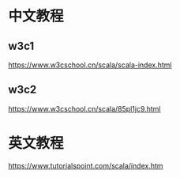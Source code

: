 # 中文教程
## w3c1
https://www.w3cschool.cn/scala/scala-index.html

## w3c2
https://www.w3cschool.cn/scala/85pl1jc9.html





# 英文教程
https://www.tutorialspoint.com/scala/index.htm